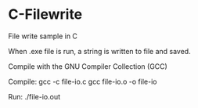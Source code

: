 C-Filewrite
=========

File write sample in C

When .exe file is run, a string is written to file and saved.

Compile with the GNU Compiler Collection (GCC)

Compile:  	gcc -c file-io.c
			gcc file-io.o -o file-io

Run:		./file-io.out